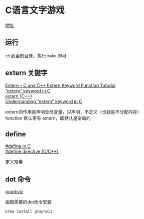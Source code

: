 # C语言文字游戏

[地址](https://helderman.github.io/htpataic/htpataic01.html)

## 运行

`cd` 到当前目录，执行 `make` 即可  

## extern 关键字

[Extern – C and C++ Extern Keyword Function Tutorial](https://www.freecodecamp.org/news/extern-keyword-function-tutorial/)  
[“extern” keyword in C](https://www.tutorialspoint.com/extern-keyword-in-c#:~:text=%E2%80%9Cextern%E2%80%9D%20keyword%20in%20C%20External%20variables%20are%20also,used%20to%20declare%20and%20define%20the%20external%20variables.)  
[extern (C++)](https://learn.microsoft.com/en-us/cpp/cpp/extern-cpp?view=msvc-170)  
[Understanding “extern” keyword in C](https://www.geeksforgeeks.org/understanding-extern-keyword-in-c/)

extern的作用是声明全局变量，只声明，不定义（也就是不分配内存）  
function 默认带有 extern，即默认是全局的  

## define

[#define in C](https://www.tutorialandexample.com/define-in-c)  
[#define directive (C/C++)](https://learn.microsoft.com/en-us/cpp/preprocessor/hash-define-directive-c-cpp?view=msvc-170)  

定义常量  

## dot 命令

[graphviz](https://www.graphviz.org/)

画图需要的dot命令安装  

```shell
brew install graphviz
```
